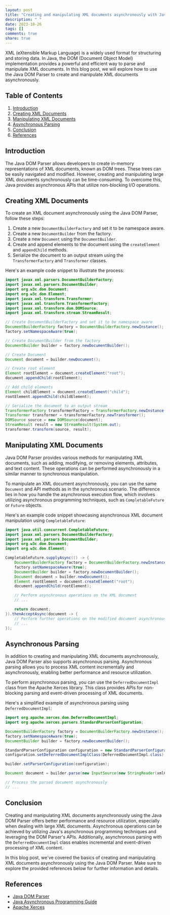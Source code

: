 ```yaml
---
layout: post
title: "Creating and manipulating XML documents asynchronously with Java DOM Parser"
description: " "
date: 2023-10-26
tags: []
comments: true
share: true
---
```


XML (eXtensible Markup Language) is a widely used format for structuring and storing data. In Java, the DOM (Document Object Model) implementation provides a powerful and efficient way to parse and manipulate XML documents. In this blog post, we will explore how to use the Java DOM Parser to create and manipulate XML documents asynchronously.

## Table of Contents
1. [Introduction](#introduction)
2. [Creating XML Documents](#creating-xml-documents)
3. [Manipulating XML Documents](#manipulating-xml-documents)
4. [Asynchronous Parsing](#asynchronous-parsing)
5. [Conclusion](#conclusion)
6. [References](#references)

## Introduction <a name="introduction"></a>
The Java DOM Parser allows developers to create in-memory representations of XML documents, known as DOM trees. These trees can be easily navigated and modified. However, creating and manipulating large XML documents synchronously can be time-consuming. To overcome this, Java provides asynchronous APIs that utilize non-blocking I/O operations.

## Creating XML Documents <a name="creating-xml-documents"></a>
To create an XML document asynchronously using the Java DOM Parser, follow these steps:

1. Create a new `DocumentBuilderFactory` and set it to be namespace aware.
2. Create a new `DocumentBuilder` from the factory.
3. Create a new `Document` using the `DocumentBuilder`.
4. Create and append elements to the document using the `createElement` and `appendChild` methods.
5. Serialize the document to an output stream using the `TransformerFactory` and `Transformer` classes.

Here's an example code snippet to illustrate the process:

```java
import javax.xml.parsers.DocumentBuilderFactory;
import javax.xml.parsers.DocumentBuilder;
import org.w3c.dom.Document;
import org.w3c.dom.Element;
import javax.xml.transform.Transformer;
import javax.xml.transform.TransformerFactory;
import javax.xml.transform.dom.DOMSource;
import javax.xml.transform.stream.StreamResult;

// Create DocumentBuilderFactory and set it to be namespace aware
DocumentBuilderFactory factory = DocumentBuilderFactory.newInstance();
factory.setNamespaceAware(true);

// Create DocumentBuilder from the factory
DocumentBuilder builder = factory.newDocumentBuilder();

// Create Document
Document document = builder.newDocument();

// Create root element
Element rootElement = document.createElement("root");
document.appendChild(rootElement);

// Add child elements
Element childElement = document.createElement("child");
rootElement.appendChild(childElement);

// Serialize the document to an output stream
TransformerFactory transformerFactory = TransformerFactory.newInstance();
Transformer transformer = transformerFactory.newTransformer();
DOMSource source = new DOMSource(document);
StreamResult result = new StreamResult(System.out);
transformer.transform(source, result);
```

## Manipulating XML Documents <a name="manipulating-xml-documents"></a>
Java DOM Parser provides various methods for manipulating XML documents, such as adding, modifying, or removing elements, attributes, and text content. These operations can be performed asynchronously in a similar manner to synchronous manipulation.

To manipulate an XML document asynchronously, you can use the same `Document` and API methods as in the synchronous scenario. The difference lies in how you handle the asynchronous execution flow, which involves utilizing asynchronous programming techniques, such as `CompletableFuture` or `Future` objects.

Here's an example code snippet showcasing asynchronous XML document manipulation using `CompletableFuture`:

```java
import java.util.concurrent.CompletableFuture;
import javax.xml.parsers.DocumentBuilderFactory;
import javax.xml.parsers.DocumentBuilder;
import org.w3c.dom.Document;
import org.w3c.dom.Element;

CompletableFuture.supplyAsync(() -> {
    DocumentBuilderFactory factory = DocumentBuilderFactory.newInstance();
    factory.setNamespaceAware(true);
    DocumentBuilder builder = factory.newDocumentBuilder();
    Document document = builder.newDocument();
    Element rootElement = document.createElement("root");
    document.appendChild(rootElement);

    // Perform asynchronous operations on the XML document
    // ...

    return document;
}).thenAcceptAsync(document -> {
    // Perform further operations on the modified document asynchronously
    // ...
});
```

## Asynchronous Parsing <a name="asynchronous-parsing"></a>
In addition to creating and manipulating XML documents asynchronously, Java DOM Parser also supports asynchronous parsing. Asynchronous parsing allows you to process XML content incrementally and asynchronously, enabling better performance and resource utilization.

To perform asynchronous parsing, you can use the `DeferredDocumentImpl` class from the Apache Xerces library. This class provides APIs for non-blocking parsing and event-driven processing of XML documents.

Here's a simplified example of asynchronous parsing using `DeferredDocumentImpl`:

```java
import org.apache.xerces.dom.DeferredDocumentImpl;
import org.apache.xerces.parsers.StandardParserConfiguration;

DocumentBuilderFactory factory = DocumentBuilderFactory.newInstance();
factory.setNamespaceAware(true);
DocumentBuilder builder = factory.newDocumentBuilder();

StandardParserConfiguration configuration = new StandardParserConfiguration();
configuration.setDeferredDocumentImplClass(DeferredDocumentImpl.class);

builder.setParserConfiguration(configuration);

Document document = builder.parse(new InputSource(new StringReader(xmlContent)));

// Process the parsed document asynchronously
// ...
```

## Conclusion <a name="conclusion"></a>
Creating and manipulating XML documents asynchronously using the Java DOM Parser offers better performance and resource utilization, especially when dealing with large XML documents. Asynchronous operations can be achieved by utilizing Java's asynchronous programming techniques and leveraging the DOM Parser's APIs. Additionally, asynchronous parsing with the `DeferredDocumentImpl` class enables incremental and event-driven processing of XML content.

In this blog post, we've covered the basics of creating and manipulating XML documents asynchronously using the Java DOM Parser. Make sure to explore the provided references below for further information and details.

## References <a name="references"></a>
- [Java DOM Parser](https://docs.oracle.com/en/java/javase/14/docs/api/org/w3c/dom/package-summary.html)
- [Java Asynchronous Programming Guide](https://docs.oracle.com/en/java/javase/14/docs/api/java.base/java/util/concurrent/package-summary.html)
- [Apache Xerces](https://xerces.apache.org/)